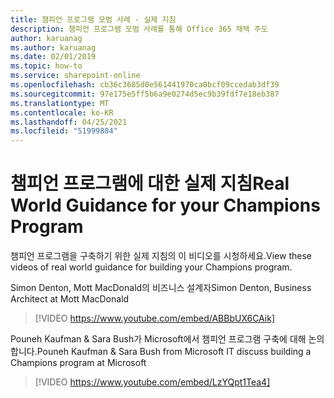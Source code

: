 ```yaml
---
title: 챔피언 프로그램 모범 사례 - 실제 지침
description: 챔피언 프로그램 모범 사례를 통해 Office 365 채택 주도
author: karuanag
ms.author: karuanag
ms.date: 02/01/2019
ms.topic: how-to
ms.service: sharepoint-online
ms.openlocfilehash: cb36c3685d0e561441970ca0bcf09ccedab3df39
ms.sourcegitcommit: 97e175e5ff5b6a9e0274d5ec9b39fdf7e18eb387
ms.translationtype: MT
ms.contentlocale: ko-KR
ms.lasthandoff: 04/25/2021
ms.locfileid: "51999884"
---
```

# <a name="real-world-guidance-for-your-champions-program"></a><span data-ttu-id="d5284-103">챔피언 프로그램에 대한 실제 지침</span><span class="sxs-lookup"><span data-stu-id="d5284-103">Real World Guidance for your Champions Program</span></span>

<span data-ttu-id="d5284-104">챔피언 프로그램을 구축하기 위한 실제 지침의 이 비디오를 시청하세요.</span><span class="sxs-lookup"><span data-stu-id="d5284-104">View these videos of real world guidance for building your Champions program.</span></span>  

<span data-ttu-id="d5284-105">Simon Denton, Mott MacDonald의 비즈니스 설계자</span><span class="sxs-lookup"><span data-stu-id="d5284-105">Simon Denton, Business Architect at Mott MacDonald</span></span>

> [!VIDEO https://www.youtube.com/embed/ABBbUX6CAik]

<span data-ttu-id="d5284-106">Pouneh Kaufman & Sara Bush가 Microsoft에서 챔피언 프로그램 구축에 대해 논의합니다.</span><span class="sxs-lookup"><span data-stu-id="d5284-106">Pouneh Kaufman & Sara Bush from Microsoft IT discuss building a Champions program at Microsoft</span></span>

> [!VIDEO https://www.youtube.com/embed/LzYQpt1Tea4]
